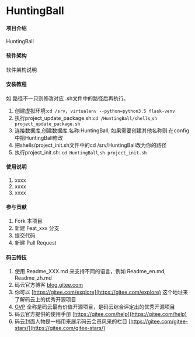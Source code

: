 # HuntingBall

#### 项目介绍
HuntingBall

#### 软件架构
软件架构说明


#### 安装教程
如:路径不一只则修改对应 .sh文件中的路径后再执行。
1. 创建虚拟环境:`cd /srv`，`virtualenv --python=python3.5 flask-venv`
2. 执行project_update_package.sh:`cd /HuntingBall/shells`,`sh project_update_package.sh` 
3. 连接数据库,创建数据库,名称:HuntingBall,
   如果需要创建其他名称则:在config中把HuntingBall修改
4. 把shells/project_init.sh文件中的cd /srv/HuntingBall改为你的路径
5. 执行project_init.sh: `cd HuntingBall`,`sh project_init.sh`

#### 使用说明

1. xxxx
2. xxxx
3. xxxx

#### 参与贡献

1. Fork 本项目
2. 新建 Feat_xxx 分支
3. 提交代码
4. 新建 Pull Request


#### 码云特技

1. 使用 Readme\_XXX.md 来支持不同的语言，例如 Readme\_en.md, Readme\_zh.md
2. 码云官方博客 [blog.gitee.com](https://blog.gitee.com)
3. 你可以 [https://gitee.com/explore](https://gitee.com/explore) 这个地址来了解码云上的优秀开源项目
4. [GVP](https://gitee.com/gvp) 全称是码云最有价值开源项目，是码云综合评定出的优秀开源项目
5. 码云官方提供的使用手册 [https://gitee.com/help](https://gitee.com/help)
6. 码云封面人物是一档用来展示码云会员风采的栏目 [https://gitee.com/gitee-stars/](https://gitee.com/gitee-stars/)
